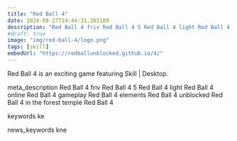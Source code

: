 ```yaml
---
title: "Red Ball 4"
date: 2024-08-27T14:44:31.261189
description: "Red Ball 4 friv Red Ball 4 5 Red Ball 4 light Red Ball 4 online Red Ball 4 gameplay Red Ball 4 elements Red Ball 4 unblocked Red Ball 4 in the forest temple Red Ball 4"
#draft: true
image: "img/red-ball-4/logo.png"
tags: [skill]
embedUrl: "https://redballunblocked.github.io/4/"
---
```


Red Ball 4 is an exciting game featuring Skill | Desktop.

meta_description
Red Ball 4 friv Red Ball 4 5 Red Ball 4 light Red Ball 4 online Red Ball 4 gameplay Red Ball 4 elements Red Ball 4 unblocked Red Ball 4 in the forest temple Red Ball 4


keywords
ke


news_keywords
kne
